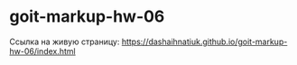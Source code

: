 # goit-markup-hw-06
Ссылка на живую страницу: https://dashaihnatiuk.github.io/goit-markup-hw-06/index.html
